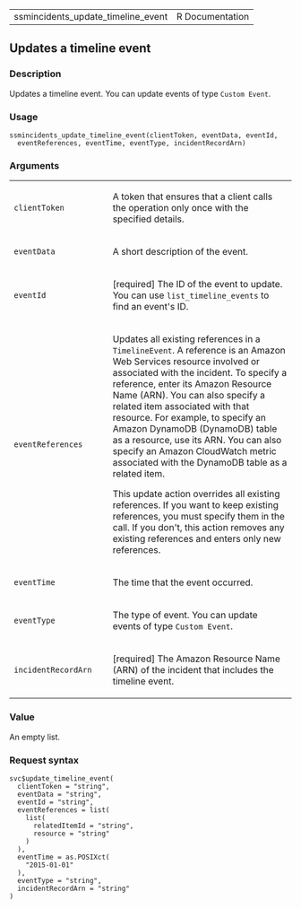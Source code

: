 <table style="width: 100%;">
<tbody>
<tr class="odd">
<td>ssmincidents_update_timeline_event</td>
<td style="text-align: right;">R Documentation</td>
</tr>
</tbody>
</table>

## Updates a timeline event

### Description

Updates a timeline event. You can update events of type `⁠Custom Event⁠`.

### Usage

    ssmincidents_update_timeline_event(clientToken, eventData, eventId,
      eventReferences, eventTime, eventType, incidentRecordArn)

### Arguments

<table>
<colgroup>
<col style="width: 35%" />
<col style="width: 65%" />
</colgroup>
<tbody>
<tr class="odd">
<td><code
id="ssmincidents_update_timeline_event_:_clientToken">clientToken</code></td>
<td><p>A token that ensures that a client calls the operation only once
with the specified details.</p></td>
</tr>
<tr class="even">
<td><code
id="ssmincidents_update_timeline_event_:_eventData">eventData</code></td>
<td><p>A short description of the event.</p></td>
</tr>
<tr class="odd">
<td><code
id="ssmincidents_update_timeline_event_:_eventId">eventId</code></td>
<td><p>[required] The ID of the event to update. You can use
<code>list_timeline_events</code> to find an event's ID.</p></td>
</tr>
<tr class="even">
<td><code
id="ssmincidents_update_timeline_event_:_eventReferences">eventReferences</code></td>
<td><p>Updates all existing references in a <code>TimelineEvent</code>.
A reference is an Amazon Web Services resource involved or associated
with the incident. To specify a reference, enter its Amazon Resource
Name (ARN). You can also specify a related item associated with that
resource. For example, to specify an Amazon DynamoDB (DynamoDB) table as
a resource, use its ARN. You can also specify an Amazon CloudWatch
metric associated with the DynamoDB table as a related item.</p>
<p>This update action overrides all existing references. If you want to
keep existing references, you must specify them in the call. If you
don't, this action removes any existing references and enters only new
references.</p></td>
</tr>
<tr class="odd">
<td><code
id="ssmincidents_update_timeline_event_:_eventTime">eventTime</code></td>
<td><p>The time that the event occurred.</p></td>
</tr>
<tr class="even">
<td><code
id="ssmincidents_update_timeline_event_:_eventType">eventType</code></td>
<td><p>The type of event. You can update events of type <code
style="white-space: pre;">⁠Custom Event⁠</code>.</p></td>
</tr>
<tr class="odd">
<td><code
id="ssmincidents_update_timeline_event_:_incidentRecordArn">incidentRecordArn</code></td>
<td><p>[required] The Amazon Resource Name (ARN) of the incident that
includes the timeline event.</p></td>
</tr>
</tbody>
</table>

### Value

An empty list.

### Request syntax

    svc$update_timeline_event(
      clientToken = "string",
      eventData = "string",
      eventId = "string",
      eventReferences = list(
        list(
          relatedItemId = "string",
          resource = "string"
        )
      ),
      eventTime = as.POSIXct(
        "2015-01-01"
      ),
      eventType = "string",
      incidentRecordArn = "string"
    )
